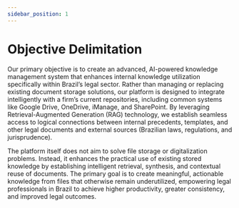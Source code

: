 ```yaml
---
sidebar_position: 1
---
```


# Objective Delimitation

Our primary objective is to create an advanced, AI-powered knowledge management system that enhances internal knowledge utilization specifically within Brazil’s legal sector. Rather than managing or replacing existing document storage solutions, our platform is designed to integrate intelligently with a firm’s current repositories, including common systems like Google Drive, OneDrive, iManage, and SharePoint. By leveraging Retrieval-Augmented Generation (RAG) technology, we establish seamless access to logical connections between internal precedents, templates, and other legal documents and external sources (Brazilian laws, regulations, and jurisprudence).

The platform itself does not aim to solve file storage or digitalization problems. Instead, it enhances the practical use of existing stored knowledge by establishing intelligent retrieval, synthesis, and contextual reuse of documents. The primary goal is to create meaningful, actionable knowledge from files that otherwise remain underutilized, empowering legal professionals in Brazil to achieve higher productivity, greater consistency, and improved legal outcomes.
